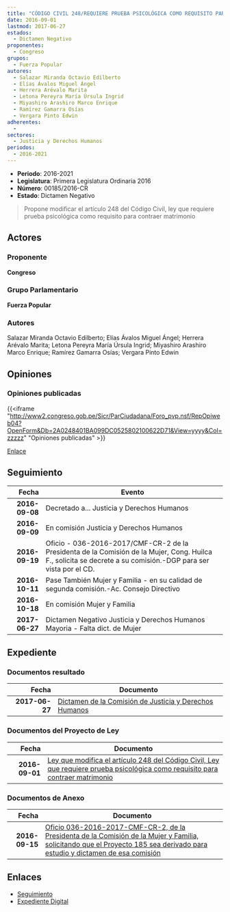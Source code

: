```yaml
---
title: "CÓDIGO CIVIL 248/REQUIERE PRUEBA PSICOLÓGICA COMO REQUISITO PARA CONTRAER MATRIMONIO"
date: 2016-09-01
lastmod: 2017-06-27
estados: 
  - Dictamen Negativo
proponentes: 
  - Congreso
grupos: 
  - Fuerza Popular
autores: 
  - Salazar Miranda Octavio Edilberto
  - Elías Ávalos Miguel Ángel
  - Herrera Arévalo Marita
  - Letona Pereyra María Úrsula Ingrid
  - Miyashiro Arashiro Marco Enrique
  - Ramírez Gamarra Osías
  - Vergara Pinto Edwin
adherentes: 
  - 
sectores: 
  - Justicia y Derechos Humanos
periodos: 
  - 2016-2021
---
```


- **Periodo**: 2016-2021
- **Legislatura**: Primera Legislatura Ordinaria 2016
- **Número**: 00185/2016-CR
- **Estado**: Dictamen Negativo

> Propone modificar el artículo 248 del Código Civil, ley que requiere prueba psicológica como requisito para contraer matrimonio


## Actores

### Proponente

**Congreso**

### Grupo Parlamentario

**Fuerza Popular**

### Autores

Salazar Miranda Octavio Edilberto; Elías Ávalos Miguel Ángel; Herrera Arévalo Marita; Letona Pereyra María Úrsula Ingrid; Miyashiro Arashiro Marco Enrique; Ramírez Gamarra Osías; Vergara Pinto Edwin


## Opiniones

### Opiniones publicadas

{{<iframe "http://www2.congreso.gob.pe/Sicr/ParCiudadana/Foro_pvp.nsf/RepOpiweb04?OpenForm&Db=2A0248401BA099DC0525802100622D71&View=yyyy&Col=zzzzz" "Opiniones publicadas" >}}

[Enlace](http://www2.congreso.gob.pe/Sicr/ParCiudadana/Foro_pvp.nsf/RepOpiweb04?OpenForm&Db=2A0248401BA099DC0525802100622D71&View=yyyy&Col=zzzzz)

## Seguimiento

| Fecha | Evento |
|------:|--------|
| **2016-09-08** | Decretado a... Justicia y Derechos Humanos|
| **2016-09-09** | En comisión Justicia y Derechos Humanos|
| **2016-09-19** | Oficio - 036-2016-2017/CMF-CR-2 de la Presidenta de la Comisión de la Mujer, Cong. Huilca F., solicita se decrete a su comisión.-DGP para ser vista por el CD.|
| **2016-10-11** | Pase También Mujer y Familia - en su calidad de segunda comisión.-Ac. Consejo Directivo|
| **2016-10-18** | En comisión Mujer y Familia|
| **2017-06-27** | Dictamen Negativo Justicia y Derechos Humanos Mayoria - Falta dict. de Mujer|


## Expediente


### Documentos resultado

| Fecha | Documento |
|------:|--------|
| **2017-06-27** | [Dictamen de la Comisión de Justicia y Derechos Humanos](http://www.leyes.congreso.gob.pe/Documentos/2016_2021/Dictamenes/Proyectos_de_Ley/00185DC15MAY20170627.pdf) |

### Documentos del Proyecto de Ley

| Fecha | Documento |
|------:|--------|
| **2016-09-01** | [Ley que modifica el artículo 248 del Código Civil, Ley que requiere prueba psicológica como requisito para contraer matrimonio](http://www.leyes.congreso.gob.pe/Documentos/2016_2021/Proyectos_de_Ley_y_de_Resoluciones_Legislativas/PL0018520160901.pdf) |

### Documentos de Anexo

| Fecha | Documento |
|------:|--------|
| **2016-09-15** | [Oficio 036-2016-2017-CMF-CR-2, de la Presidenta de la Comisión de la Mujer y Familia, solicitando que el Proyecto 185 sea derivado para estudio y dictamen de esa comisión](http://www.leyes.congreso.gob.pe/Documentos/2016_2021/Oficios/Comisiones_Ordinarias/OFICIO-036-2016-2017-CMF-CR-2.pdf) |

## Enlaces 

- [Seguimiento](http://www2.congreso.gob.pe/Sicr/TraDocEstProc/CLProLey2016.nsf/f7fff46988ca05b1052578e100829cc7/695f08bb1515797f0525802100677514?OpenDocument)
- [Expediente Digital](http://www2.congreso.gob.pe/Sicr/TraDocEstProc/CLProLey2016.nsf/f7fff46988ca05b1052578e100829cc7/695f08bb1515797f0525802100677514?OpenDocument&Click=05257FB7005EB655.eb71d0cf91d8294e05256cdf006b5706/$Body/0.1C6C)
